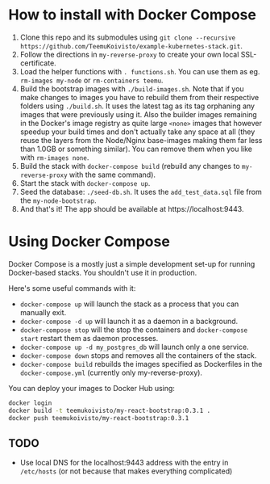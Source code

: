 # How to install with Docker Compose

1) Clone this repo and its submodules using `git clone --recursive https://github.com/TeemuKoivisto/example-kubernetes-stack.git`.
2) Follow the directions in `my-reverse-proxy` to create your own local SSL-certificate.
3) Load the helper functions with `. functions.sh`. You can use them as eg. `rm-images my-node` or `rm-containers teemu`.
4) Build the bootstrap images with `./build-images.sh`. Note that if you make changes to images you have to rebuild them from their respective folders using `./build.sh`. It uses the latest tag as its tag orphaning any images that were previously using it. Also the builder images remaining in the Docker's image registry as quite large `<none>` images that however speedup your build times and don't actually take any space at all (they reuse the layers from the Node/Nginx base-images making them far less than 1.0GB or something similar). You can remove them when you like with `rm-images none`.
5) Build the stack with `docker-compose build` (rebuild any changes to `my-reverse-proxy` with the same command).
6) Start the stack with `docker-compose up`.
7) Seed the database: `./seed-db.sh`. It uses the `add_test_data.sql` file from the `my-node-bootstrap`.
8) And that's it! The app should be available at https://localhost:9443.

# Using Docker Compose

Docker Compose is a mostly just a simple development set-up for running Docker-based stacks. You shouldn't use it in production.

Here's some useful commands with it:

* `docker-compose up` will launch the stack as a process that you can manually exit.
* `docker-compose -d up` will launch it as a daemon in a background.
* `docker-compose stop` will the stop the containers and `docker-compose start` restart them as daemon processes.
* `docker-compose up -d my_postgres_db` will launch only a one service.
* `docker-compose down` stops and removes all the containers of the stack.
* `docker-compose build` rebuilds the images specified as Dockerfiles in the `docker-compose.yml` (currently only my-reverse-proxy).

You can deploy your images to Docker Hub using:
```sh
docker login
docker build -t teemukoivisto/my-react-bootstrap:0.3.1 .
docker push teemukoivisto/my-react-bootstrap:0.3.1
```

## TODO

* Use local DNS for the localhost:9443 address with the entry in `/etc/hosts` (or not because that makes everything complicated)